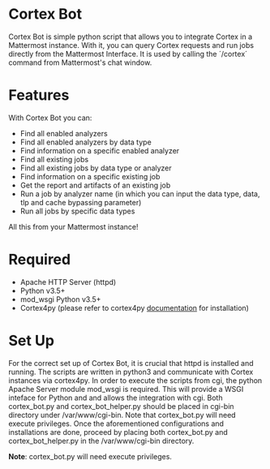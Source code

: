 # Cortex Bot
Cortex Bot is simple python script that allows you to integrate Cortex in a Mattermost instance. With it, you can query Cortex requests and run jobs directly from the Mattermost Interface. It is used by calling the ´/cortex´ command from Mattermost's chat window. 

# Features
With Cortex Bot you can:
 - Find all enabled analyzers
 - Find all enabled analyzers by data type
 - Find information on a specific enabled analyzer
 - Find all existing jobs
 - Find all existing jobs by data type or analyzer
 - Find information on a specific existing job
 - Get the report and artifacts of an existing job
 - Run a job by analyzer name (in which you can input the data type, data, tlp and cache bypassing parameter)
 - Run all jobs by specific data types
 
All this from your Mattermost instance!

# Required

- Apache HTTP Server (httpd)
- Python v3.5+
- mod_wsgi Python v3.5+
- Cortex4py (please refer to cortex4py [documentation](https://github.com/TheHive-Project/Cortex4py) for installation)

# Set Up

For the correct set up of Cortex Bot, it is crucial that httpd is installed and running. The scripts are written in python3 and communicate with Cortex instances via cortex4py. In order to execute the scripts from cgi, the python Apache Server module mod_wsgi is required. This will provide a WSGI inteface for Python and and allows the integration with cgi. Both cortex_bot.py and cortex_bot_helper.py should be placed in cgi-bin directory under /var/www/cgi-bin. Note that cortex_bot.py will need execute privileges. Once the aforementioned configurations and installations are done, proceed by placing both cortex_bot.py and cortex_bot_helper.py in the /var/www/cgi-bin directory. 

**Note**: cortex_bot.py will need execute privileges.



